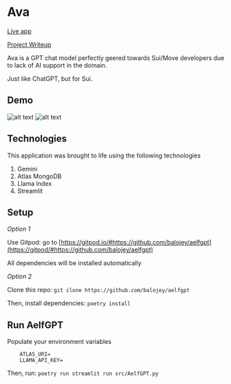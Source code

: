 # Ava

[Live app](https://ava-sui.streamlit.app/)

[Project Writeup](https://peaceful-sleep-735.notion.site/Ava-Empowering-SUI-MOVE-Developers-An-AI-Chat-App-Leveraging-Atlas-MongoDB-1223f4d8a27d48dd81ca281b328a1282?pvs=4)

Ava is a GPT chat model perfectly geered towards Sui/Move developers due to lack of AI support in the domain.

Just like ChatGPT, but for Sui.

## Demo
![alt text](assets/ava-1.png "Ava demo 1")
![alt text](assets/ava-2.png "Ava demo 2")

## Technologies

This application was brought to life using the following technologies

1. Gemini
2. Atlas MongoDB
3. Llama Index
4. Streamlit

## Setup

*Option 1*

Use Gitpod: go to [https://gitpod.io/#https://github.com/balojey/aelfgpt](https://gitpod/#https://github.com/balojey/aelfgpt)

All dependencies will be installed automatically

*Option 2*

Clone this repo: `git clone https://github.com/balojey/aelfgpt`

Then, install dependencies: `poetry install`

## Run AelfGPT

Populate your environment variables

```
    ATLAS_URI=
    LLAMA_API_KEY=
```

Then, run: `poetry run streamlit run src/AelfGPT.py`